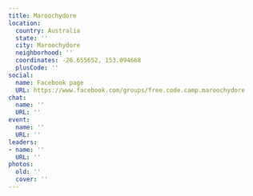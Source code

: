 ```yaml
---
title: Maroochydore
location:
  country: Australia
  state: ''
  city: Maroochydore
  neighborhood: ''
  coordinates: -26.655652, 153.094668
  plusCode: ''
social:
  name: Facebook page
  URL: https://www.facebook.com/groups/free.code.camp.maroochydore
chat:
  name: ''
  URL: ''
event:
  name: ''
  URL: ''
leaders:
- name: ''
  URL: ''
photos:
  old: ''
  cover: ''
---
```

